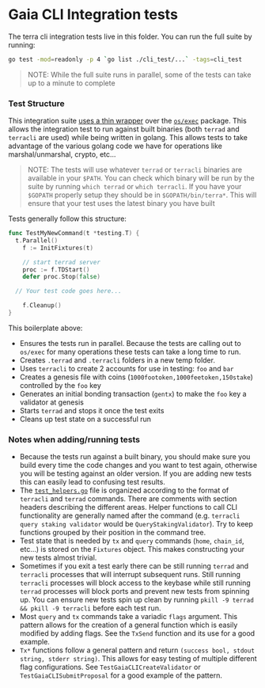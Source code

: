 # Gaia CLI Integration tests

The terra cli integration tests live in this folder. You can run the full suite by running:

```bash
go test -mod=readonly -p 4 `go list ./cli_test/...` -tags=cli_test
```

> NOTE: While the full suite runs in parallel, some of the tests can take up to a minute to complete

### Test Structure

This integration suite [uses a thin wrapper](https://godoc.org/github.com/cosmos/cosmos-sdk/tests) over the [`os/exec`](https://golang.org/pkg/os/exec/) package. This allows the integration test to run against built binaries (both `terrad` and `terracli` are used) while being written in golang. This allows tests to take advantage of the various golang code we have for operations like marshal/unmarshal, crypto, etc...

> NOTE: The tests will use whatever `terrad` or `terracli` binaries are available in your `$PATH`. You can check which binary will be run by the suite by running `which terrad` or `which terracli`. If you have your `$GOPATH` properly setup they should be in `$GOPATH/bin/terra*`. This will ensure that your test uses the latest binary you have built

Tests generally follow this structure:

```go
func TestMyNewCommand(t *testing.T) {
  t.Parallel()
	f := InitFixtures(t)

	// start terrad server
	proc := f.TDStart()
	defer proc.Stop(false)

  // Your test code goes here...

	f.Cleanup()
}
```

This boilerplate above:

- Ensures the tests run in parallel. Because the tests are calling out to `os/exec` for many operations these tests can take a long time to run.
- Creates `.terrad` and `.terracli` folders in a new temp folder.
- Uses `terracli` to create 2 accounts for use in testing: `foo` and `bar`
- Creates a genesis file with coins (`1000footoken,1000feetoken,150stake`) controlled by the `foo` key
- Generates an initial bonding transaction (`gentx`) to make the `foo` key a validator at genesis
- Starts `terrad` and stops it once the test exits
- Cleans up test state on a successful run

### Notes when adding/running tests

- Because the tests run against a built binary, you should make sure you build every time the code changes and you want to test again, otherwise you will be testing against an older version. If you are adding new tests this can easily lead to confusing test results.
- The [`test_helpers.go`](./test_helpers.go) file is organized according to the format of `terracli` and `terrad` commands. There are comments with section headers describing the different areas. Helper functions to call CLI functionality are generally named after the command (e.g. `terracli query staking validator` would be `QueryStakingValidator`). Try to keep functions grouped by their position in the command tree.
- Test state that is needed by `tx` and `query` commands (`home`, `chain_id`, etc...) is stored on the `Fixtures` object. This makes constructing your new tests almost trivial.
- Sometimes if you exit a test early there can be still running `terrad` and `terracli` processes that will interrupt subsequent runs. Still running `terracli` processes will block access to the keybase while still running `terrad` processes will block ports and prevent new tests from spinning up. You can ensure new tests spin up clean by running `pkill -9 terrad && pkill -9 terracli` before each test run.
- Most `query` and `tx` commands take a variadic `flags` argument. This pattern allows for the creation of a general function which is easily modified by adding flags. See the `TxSend` function and its use for a good example.
- `Tx*` functions follow a general pattern and return `(success bool, stdout string, stderr string)`. This allows for easy testing of multiple different flag configurations. See `TestGaiaCLICreateValidator` or `TestGaiaCLISubmitProposal` for a good example of the pattern.

